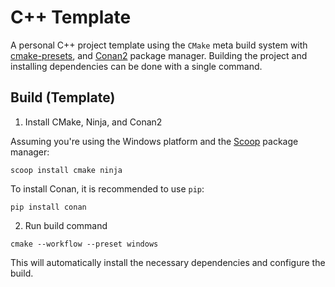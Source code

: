 # C++ Template

A personal C++ project template using the `CMake` meta build system with [cmake-presets](https://cmake.org/cmake/help/latest/manual/cmake-presets.7.html), and [Conan2](https://conan.io/) package manager. Building the project and installing dependencies can be done with a single command.

## Build (Template)

1. Install CMake, Ninja, and Conan2

Assuming you're using the Windows platform and the [Scoop](https://scoop.sh/) package manager:

```
scoop install cmake ninja
```

To install Conan, it is recommended to use `pip`:

```
pip install conan
```

2. Run build command

```
cmake --workflow --preset windows
```

This will automatically install the necessary dependencies and configure the build.
